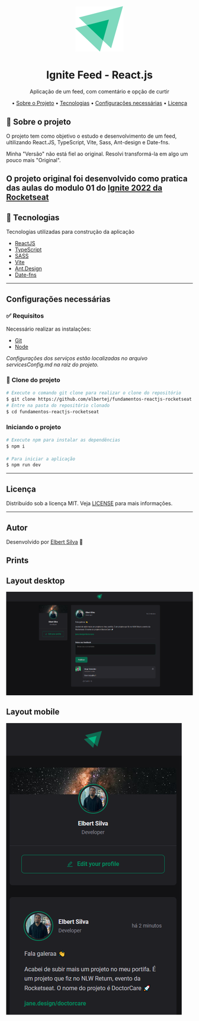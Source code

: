 <h1 align="center">
  <img alt="Logo" src="./documentation/assets/logo.svg" alt="logo-ignite">
</h1>

<h1 align="center">
    Ignite Feed - React.js
</h1>
<p align="center">Aplicação de um feed, com comentário e opção de curtir</p>


<p align="center">
  • <a href="#sobre-o-projeto">Sobre o Projeto</a>
  • <a href="#tecnologias">Tecnologias</a>
  • <a href="#configurações-necessárias">Configurações necessárias</a>
  • <a href="#licença">Licença</a>
</p>

## 🎯 Sobre o projeto

O projeto tem como objetivo o estudo e desenvolvimento de um feed, ultilizando React.JS, TypeScript, Vite, Sass, Ant-design e Date-fns.

Minha "Versão" não está fiel ao original. Resolvi transformá-la em algo um pouco mais "Original".

O projeto original foi desenvolvido como pratica das aulas do modulo 01 do [Ignite 2022 da Rocketseat](https://rocketseat.com.br/)
---

## 🚀 Tecnologias

Tecnologias utilizadas para construção da aplicação

- [ReactJS](https://reactjs.org/)
- [TypeScript](https://www.typescriptlang.org/)
- [SASS](https://sass-lang.com/)
- [Vite](https://vitejs.dev/)
- [Ant.Design](https://ant.design/)
- [Date-fns](https://date-fns.org/)
---

## Configurações necessárias

### ✅ **Requisitos**

Necessário realizar as instalações:

- [Git](https://git-scm.com/)
- [Node](https://nodejs.org/pt-br/download/package-manager/)


*Configurações dos serviços estão localizadas no arquivo servicesConfig.md na raiz do projeto.*

### 🏁 **Clone do projeto**

```bash
# Execute o comando git clone para realizar o clone do repositório
$ git clone https://github.com/elbertej/fundamentos-reactjs-rocketseat.git
# Entre na pasta do repositório clonado
$ cd fundamentos-reactjs-rocketseat
```

### **Iniciando o projeto**

```bash
# Execute npm para instalar as dependências
$ npm i

# Para iniciar a aplicação
$ npm run dev

```

---

## Licença

Distribuído sob a licença MIT. Veja [LICENSE](LICENSE) para mais informações.

---

## Autor
Desenvolvido por [Elbert Silva](https://www.linkedin.com/in/elbert-silva-83433b118/) 👋


## Prints  
<h2>
    Layout desktop 
</h2>

![Screenshots](documentation/assets/layout-desktop-comment.png)


<h2>
    Layout mobile 
</h2>

![Screenshots](documentation/assets/layout-mobile.png)
